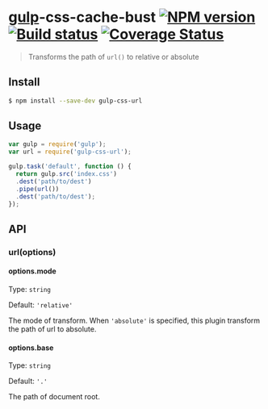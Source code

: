 # [gulp](http://gulpjs.com)-css-cache-bust [![NPM version][npm-image]][npm-url] [![Build status][travis-image]][travis-url] [![Coverage Status][coveralls-image]][coveralls-url]

> Transforms the path of `url()` to relative or absolute


## Install

```bash
$ npm install --save-dev gulp-css-url
```


## Usage

```js
var gulp = require('gulp');
var url = require('gulp-css-url');

gulp.task('default', function () {
  return gulp.src('index.css')
  .dest('path/to/dest')
  .pipe(url())
  .dest('path/to/dest');
});
```


## API

### url(options)

#### options.mode

Type: `string`

Default: `'relative'`

The mode of transform. When `'absolute'` is specified, this plugin transform the path of url to absolute.

#### options.base

Type: `string`

Default: `'.'`

The path of document root.


[npm-url]: https://npmjs.org/package/gulp-css-url
[npm-image]: https://badge.fury.io/js/gulp-css-url.svg
[travis-url]: http://travis-ci.org/minodisk/gulp-css-url
[travis-image]: https://secure.travis-ci.org/minodisk/gulp-css-url.svg?branch=master
[coveralls-image]: https://img.shields.io/coveralls/minodisk/gulp-css-url.svg
[coveralls-url]: https://coveralls.io/r/minodisk/gulp-css-url
